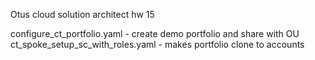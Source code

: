 Otus cloud solution architect hw 15

configure_ct_portfolio.yaml - create demo portfolio and share with OU
ct_spoke_setup_sc_with_roles.yaml - makes portfolio clone to accounts
